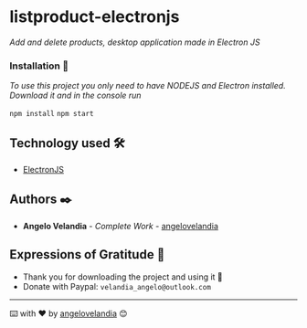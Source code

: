 # listproduct-electronjs

_Add and delete products, desktop application made in Electron JS_

### Installation 🔧

_To use this project you only need to have NODEJS and Electron installed. Download it and in the console run_

`` npm install ``
`` npm start ``

## Technology used 🛠️

* [ElectronJS](https://www.electronjs.org/)

## Authors ✒️

* **Angelo Velandia** - *Complete Work* - [angelovelandia](https://github.com/angelovelandia)

## Expressions of Gratitude 🎁

* Thank you for downloading the project and using it 📢
* Donate with Paypal: `velandia_angelo@outlook.com`

---
⌨️ with ❤️ by [angelovelandia](https://github.com/angelovelandia) 😊
